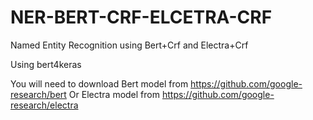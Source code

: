 # NER-BERT-CRF-ELCETRA-CRF
Named Entity Recognition using Bert+Crf and Electra+Crf

Using bert4keras

You will need to download Bert model from https://github.com/google-research/bert Or Electra model from https://github.com/google-research/electra
